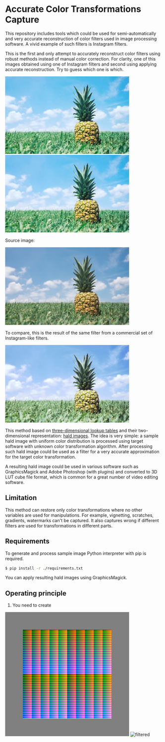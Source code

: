 # Accurate Color Transformations Capture

This repository includes tools which could be used for semi-automatically
and very accurate reconstruction of color filters used
in image processing software.
A vivid example of such filters is Instagram filters.

This is the first and only attempt to accurately reconstruct
color filters using robust methods instead of manual color correction.
For clarity, one of this images obtained using one of Instagram filters
and second using applying accurate reconstruction.
Try to guess which one is which.

<img src="./static/reconstruction.jpg" width="400" alt="reconstruction"> <img src="./static/inst.jpg" width="400" alt="inst">

Source image:

<img src="./static/source.jpg" width="400" alt="source">

To compare, this is the result of the same filter from
a commercial set of Instagram-like filters.

<img src="./static/foreign.jpg" width="400" alt="foreign">

This method based on [three-dimensional lookup tables][wiki-luts]
and their two-dimensional representation: [hald images][hald-image].
The idea is very simple: a sample hald image with uniform color distribution
is processed using target software with unknown color transformation algorithm.
After processing such hald image could be used as a filter
for a very accurate approximation for the target color transformation.

A resulting hald image could be used in various software such as
GraphicsMagick and Adobe Photoshop (with plugins) and converted to
3D LUT cube file format, which is common for a great number
of video editing software.

## Limitation

This method can restore only color transformations where
no other variables are used for manipulations.
For example, vignetting, scratches, gradients, watermarks can't be captured.
It also captures wrong if different filters are used for transformations
in different parts.

## Requirements

To generate and process sample image Python interpreter with pip is required.

```bash
$ pip install -r ./requirements.txt 
```

You can apply resulting hald images using GraphicsMagick.

## Operating principle

1. You need to create 

  <img src="./raw/0.original.png" width="400" alt="original"> <img src="./res/pineapple.hefe.jpeg" width="400" alt="filtered">



  [wiki-luts]: https://en.wikipedia.org/wiki/3D_lookup_table
  [hald-image]: http://www.quelsolaar.com/technology/clut.html